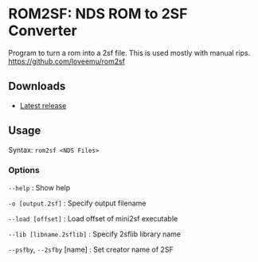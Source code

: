 ROM2SF: NDS ROM to 2SF Converter
================================

Program to turn a rom into a 2sf file. This is used mostly with manual rips.
<https://github.com/loveemu/rom2sf>

Downloads
---------

- [Latest release](https://github.com/loveemu/rom2sf/releases/latest)

Usage
-----

Syntax: `rom2sf <NDS Files>`

### Options ###

`--help`
  : Show help

`-o [output.2sf]`
  : Specify output filename

`--load [offset]`
  : Load offset of mini2sf executable

`--lib [libname.2sflib]`
  : Specify 2sflib library name

`--psfby`, `--2sfby` [name]
  : Set creator name of 2SF
